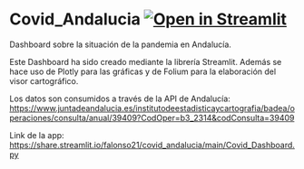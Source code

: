 # Covid_Andalucia [![Open in Streamlit](https://static.streamlit.io/badges/streamlit_badge_black_white.svg)](https://share.streamlit.io/falonso21/covid_andalucia/main/Covid_Dashboard.py)
Dashboard sobre la situación de la pandemia en Andalucía.

Este Dashboard ha sido creado mediante la librería Streamlit. Además se hace uso de Plotly para las gráficas y de Folium para la elaboración del visor cartográfico.

Los datos son consumidos a través de la API de Andalucía: https://www.juntadeandalucia.es/institutodeestadisticaycartografia/badea/operaciones/consulta/anual/39409?CodOper=b3_2314&codConsulta=39409

Link de la app: https://share.streamlit.io/falonso21/covid_andalucia/main/Covid_Dashboard.py
